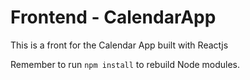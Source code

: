 # Frontend - CalendarApp

This is a front for the Calendar App built with Reactjs

Remember to run `npm install` to rebuild Node modules.
